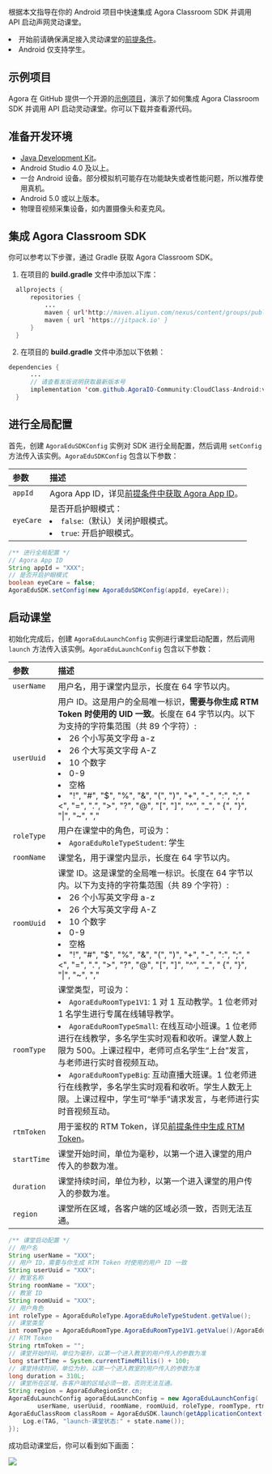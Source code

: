 根据本文指导在你的 Android 项目中快速集成 Agora Classroom SDK 并调用 API 启动声网灵动课堂。

<div class="alert note"><li>开始前请确保满足接入灵动课堂的<a href="./agora_class_prep">前提条件</a>。<li>Android 仅支持学生。</div>

## 示例项目

Agora 在 GitHub 提供一个开源的[示例项目](https://github.com/AgoraIO-Community/CloudClass-Android)，演示了如何集成 Agora Classroom SDK 并调用 API 启动灵动课堂。你可以下载并查看源代码。

## 准备开发环境

- [Java Development Kit](https://www.oracle.com/java/technologies/javase-downloads.html)。
- Android Studio 4.0 及以上。
- 一台 Android 设备。部分模拟机可能存在功能缺失或者性能问题，所以推荐使用真机。
- Android 5.0 或以上版本。
- 物理音视频采集设备，如内置摄像头和麦克风。

## 集成 Agora Classroom SDK

你可以参考以下步骤，通过 Gradle 获取 Agora Classroom SDK。

1. 在项目的 **build.gradle** 文件中添加以下库：

  ```java
	allprojects {
		repositories {
			...
			maven { url'http://maven.aliyun.com/nexus/content/groups/public' }
			maven { url 'https://jitpack.io' }
		}
	}
  ```

2. 在项目的 **build.gradle** 文件中添加以下依赖：

  ```java
  dependencies {
        ...
		// 请查看发版说明获取最新版本号
		implementation 'com.github.AgoraIO-Community:CloudClass-Android:v1.1.0'
	}
  ```


## 进行全局配置

首先，创建 `AgoraEduSDKConfig` 实例对 SDK 进行全局配置，然后调用 `setConfig` 方法传入该实例。`AgoraEduSDKConfig` 包含以下参数：

| 参数      | 描述                                                         |
| :-------- | :----------------------------------------------------------- |
| `appId`   | Agora App ID，详见[前提条件中获取 Agora App ID](./agora_class_prep#step1)。 |
| `eyeCare` | 是否开启护眼模式：<li>`false`:（默认）关闭护眼模式。<li>`true`: 开启护眼模式。 |

```java
/** 进行全局配置 */
// Agora App ID
String appId = "XXX";
// 是否开启护眼模式
boolean eyeCare = false;
AgoraEduSDK.setConfig(new AgoraEduSDKConfig(appId, eyeCare));
```

## 启动课堂

初始化完成后，创建 `AgoraEduLaunchConfig` 实例进行课堂启动配置，然后调用 `launch` 方法传入该实例。`AgoraEduLaunchConfig` 包含以下参数：

| 参数        | 描述                                                         |
| :---------- | :----------------------------------------------------------- |
| `userName`  | 用户名，用于课堂内显示，长度在 64 字节以内。                 |
| `userUuid`  | 用户 ID。这是用户的全局唯一标识，**需要与你生成 RTM Token 时使用的 UID 一致**。长度在 64 字节以内。以下为支持的字符集范围（共 89 个字符）:<li>26 个小写英文字母 a-z<li>26 个大写英文字母 A-Z<li>10 个数字 <li>0-9<li>空格<li>"!", "#", "$", "%", "&", "(", ")", "+", "-", ":", ";", "<", "=", ".", ">", "?", "@", "[", "]", "^", "_", " {", "}", "\|", "~", "," |
| `roleType`  | 用户在课堂中的角色，可设为：<li>`AgoraEduRoleTypeStudent`: 学生 |
| `roomName`  | 课堂名，用于课堂内显示，长度在 64 字节以内。                 |
| `roomUuid`  | 课堂 ID。这是课堂的全局唯一标识。长度在 64 字节以内。以下为支持的字符集范围（共 89 个字符）:<li>26 个小写英文字母 a-z<li>26 个大写英文字母 A-Z<li>10 个数字 <li>0-9<li>空格<li>"!", "#", "$", "%", "&", "(", ")", "+", "-", ":", ";", "<", "=", ".", ">", "?", "@", "[", "]", "^", "_", " {", "}", "\|", "~", "," |
| `roomType`  | 课堂类型，可设为：<li>`AgoraEduRoomType1V1`: 1 对 1 互动教学。1 位老师对 1 名学生进行专属在线辅导教学。<li>`AgoraEduRoomTypeSmall`: 在线互动小班课。1 位老师进行在线教学，多名学生实时观看和收听。课堂人数上限为 500。上课过程中，老师可点名学生“上台”发言，与老师进行实时音视频互动。<li>`AgoraEduRoomTypeBig`: 互动直播大班课。1 位老师进行在线教学，多名学生实时观看和收听。学生人数无上限。上课过程中，学生可“举手”请求发言，与老师进行实时音视频互动。 |
| `rtmToken`  | 用于鉴权的 RTM Token，详见[前提条件中生成 RTM Token](./agora_class_prep#step5)。 |
| `startTime` | 课堂开始时间，单位为毫秒，以第一个进入课堂的用户传入的参数为准。 |
| `duration`  | 课堂持续时间，单位为秒，以第一个进入课堂的用户传入的参数为准。 |
| `region`    | 课堂所在区域，各客户端的区域必须一致，否则无法互通。         |

```java
/** 课堂启动配置 */
// 用户名
String userName = "XXX";
// 用户 ID，需要与你生成 RTM Token 时使用的用户 ID 一致
String userUuid = "XXX";
// 教室名称
String roomName = "XXX";
// 教室 ID
String roomUuid = "XXX";
// 用户角色
int roleType = AgoraEduRoleType.AgoraEduRoleTypeStudent.getValue();
// 课堂类型
int roomType = AgoraEduRoomType.AgoraEduRoomType1V1.getValue()/AgoraEduRoomType.AgoraEduRoomTypeSmall.getValue()/AgoraEduRoomType.AgoraEduRoomTypeBig.getValue();
// RTM Token
String rtmToken = "";
// 课堂开始时间，单位为毫秒，以第一个进入教室的用户传入的参数为准
long startTime = System.currentTimeMillis() + 100;
// 课堂持续时间，单位为秒，以第一个进入教室的用户传入的参数为准
long duration = 310L;
// 课堂所在区域，各客户端的区域必须一致，否则无法互通。
String region = AgoraEduRegionStr.cn;
AgoraEduLaunchConfig agoraEduLaunchConfig = new AgoraEduLaunchConfig(
        userName, userUuid, roomName, roomUuid, roleType, roomType, rtmToken, startTime, duration, region);
AgoraEduClassRoom classRoom = AgoraEduSDK.launch(getApplicationContext(), agoraEduLaunchConfig, (state) -> {
    Log.e(TAG, "launch-课堂状态:" + state.name());
});
```

成功启动课堂后，你可以看到如下画面：

![](https://web-cdn.agora.io/docs-files/1619164553801)